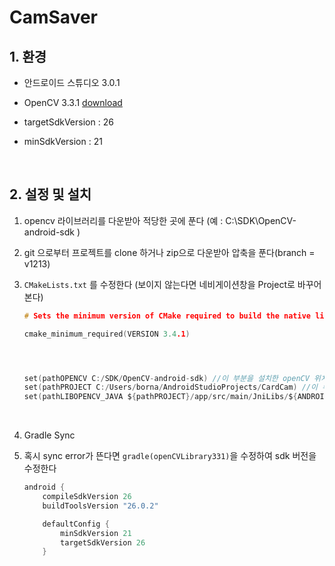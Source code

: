# CamSaver



## 1. 환경

- 안드로이드 스튜디오 3.0.1

- OpenCV 3.3.1 [download](https://sourceforge.net/projects/opencvlibrary/files/opencv-android/3.3.1/opencv-3.3.1-android-sdk.zip/download)

- targetSdkVersion : 26

- minSdkVersion : 21

  ​

## 2. 설정 및 설치



1. opencv 라이브러리를 다운받아 적당한 곳에 푼다 (예 : C:\SDK\OpenCV-android-sdk )


2. git 으로부터 프로젝트를 clone 하거나 zip으로 다운받아 압축을 푼다(branch = v1213)

3. `CMakeLists.txt` 를 수정한다 (보이지 않는다면 네비게이션창을 Project로 바꾸어 본다)

   ```c
   # Sets the minimum version of CMake required to build the native library.

   cmake_minimum_required(VERSION 3.4.1)




   set(pathOPENCV C:/SDK/OpenCV-android-sdk) //이 부분을 설치한 openCV 위치로
   set(pathPROJECT C:/Users/borna/AndroidStudioProjects/CardCam) //이 부분을 프로젝트 위치로
   set(pathLIBOPENCV_JAVA ${pathPROJECT}/app/src/main/JniLibs/${ANDROID_ABI}/libopencv_java3.so)

   ```

   ​	

4. Gradle Sync

5. 혹시 sync error가 뜬다면 `gradle(openCVLibrary331)`을 수정하여 sdk 버전을 수정한다

   ```c
   android {
       compileSdkVersion 26
       buildToolsVersion "26.0.2"

       defaultConfig {
           minSdkVersion 21
           targetSdkVersion 26
       }

   ```





